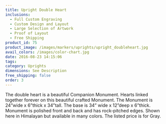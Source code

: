 ```yaml
---
title: Upright Double Heart
inclusions:
  - Full Custom Engraving
  - Custom Design and Layout
  - Large Selection of Artwork
  - Proof of Layout
  - Free Shipping
product_id: 75
product_image: /images/markers/uprights/upright_doubleheart.jpg
avail_colors: /images/color-chart.jpg
date: 2016-08-23 14:15:06
tags:
category: Uprights
dimensions: See Description
free_shipping: false
order: 3
---
```

The double heart is a beautiful Companion Monument. Hearts linked together forever on this beautiful crafted Monument. The Monument is 24”wide x 6”thick x 34”tall. The base is 34” wide x 12”deep x 6”thick. Monument is polished front and back and has rock-pitched edges. Shown here in Himalayan but available in many colors. The listed price is for Gray.
